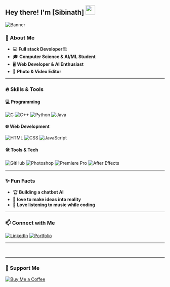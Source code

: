 ## Hey there! I'm [Sibinath] <img src="https://media.giphy.com/media/hvRJCLFzcasrR4ia7z/giphy.gif" width="30px">

![Banner](https://your-banner-url.com/banner.png)

### 🚀 About Me
- 💻 **Full stack Devoloper**🏗️
- 🎓 **Computer Science & AI/ML Student**
- 🖥️ **Web Developer & AI Enthusiast**
- 🎨 **Photo & Video Editor**

---

### 🔥 Skills & Tools

#### 💻 Programming
![C](https://img.shields.io/badge/C-00599C?style=for-the-badge&logo=c&logoColor=white)
![C++](https://img.shields.io/badge/C%2B%2B-00599C?style=for-the-badge&logo=c%2B%2B&logoColor=white)
![Python](https://img.shields.io/badge/Python-3776AB?style=for-the-badge&logo=python&logoColor=white)
![Java](https://img.shields.io/badge/Java-007396?style=for-the-badge&logo=java&logoColor=white)

#### 🌐 Web Development
![HTML](https://img.shields.io/badge/HTML5-E34F26?style=for-the-badge&logo=html5&logoColor=white)
![CSS](https://img.shields.io/badge/CSS3-1572B6?style=for-the-badge&logo=css3&logoColor=white)
![JavaScript](https://img.shields.io/badge/JavaScript-F7DF1E?style=for-the-badge&logo=javascript&logoColor=black)

#### 🛠️ Tools & Tech
![GitHub](https://img.shields.io/badge/GitHub-181717?style=for-the-badge&logo=github&logoColor=white)
![Photoshop](https://img.shields.io/badge/Photoshop-31A8FF?style=for-the-badge&logo=adobephotoshop&logoColor=white)
![Premiere Pro](https://img.shields.io/badge/Premiere_Pro-9999FF?style=for-the-badge&logo=adobepremierepro&logoColor=white)
![After Effects](https://img.shields.io/badge/After_Effects-9999FF?style=for-the-badge&logo=adobeaftereffects&logoColor=white)

---

### ✨ Fun Facts
- 🏆 **Building a chatbot AI**
- 🌟 **love to make ideas into reality**
- 🎵 **Love listening to music while coding**

---

### 📫 Connect with Me
[![LinkedIn](https://img.shields.io/badge/LinkedIn-0A66C2?style=for-the-badge&logo=linkedin&logoColor=white)](https://linkedin.com/in/your-profile)
[![Portfolio](https://img.shields.io/badge/Portfolio-FF5722?style=for-the-badge&logo=google-chrome&logoColor=white)](https://your-portfolio.com)

---

<br clear="both">

<img src="" />

---
### 💖 Support Me
[![Buy Me a Coffee](https://img.shields.io/badge/Buy_Me_A_Coffee-F79E1B?style=for-the-badge&logo=buymeacoffee&logoColor=white)](https://www.buymeacoffee.com/yourprofile)
